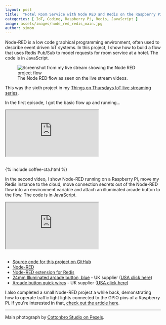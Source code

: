 ```yaml
---
layout: post
title:  "Hotel Room Service with Node RED and Redis on the Raspberry Pi"
categories: [ IoT, Coding, Raspberry Pi, Redis, JavaScript ]
image: assets/images/node_red_redis_main.jpg
author: simon
---
```

Node-RED is a low code graphical programming environment, often used to describe event driven IoT systems.  In this project, I show how to build a flow that uses Redis Pub/Sub to model requests for room service at a hotel.  The code is in JavaScript.

<figure class="figure">
  <img src="{{ site.baseurl }}/assets/images/node_red_redis_stream.png" class="figure-img img-fluid" alt="Screenshot from my live stream showing the Node RED project flow">
  <figcaption class="figure-caption text-center">The Node RED flow as seen on the live stream videos.</figcaption>
</figure>

This was the sixth project in my [Things on Thursdays IoT live streaming series](/things-on-thursdays-livestreams/).  

In the first episode, I got the basic flow up and running...

<div class="embed-responsive embed-responsive-16by9">
  <iframe class="embed-responsive-item" src="https://www.youtube.com/embed/byt8jWg6M98?start=30" allowfullscreen></iframe>
</div><br/>

{% include coffee-cta.html %}

In the second video, I show Node-RED running on a Raspberry Pi, move my Redis instance to the cloud, move connection secrets out of the Node-RED flow into an environment variable and attach an illuminated arcade button to the flow.  The code is in JavaScript.

<div class="embed-responsive embed-responsive-16by9">
  <iframe class="embed-responsive-item" src="https://www.youtube.com/embed/r3yaVFN7Mzg?start=24" allowfullscreen></iframe>
</div><br/>

* [Source code for this project on GitHub](https://github.com/simonprickett/node-red-redis-hotel-jobs)
* [Node-RED](https://nodered.org/)
* [Node-RED extension for Redis](https://flows.nodered.org/node/node-red-contrib-redis)
* [24mm Illuminated arcade button, blue](https://thepihut.com/products/mini-led-arcade-button-24mm-translucent-blue) - UK supplier ([USA click here](https://www.adafruit.com/product/3432))
* [Arcade button quick wires](https://thepihut.com/products/arcade-button-quick-connect-wire-pairs-0-11-10-pack) - UK supplier ([USA click here](https://www.adafruit.com/product/1152))

I also completed a small Node-RED project a while back, demonstrating how to operate traffic light lights connected to the GPIO pins of a Raspberry Pi.  If you're interested in that, [check out the article here](/raspberry-pi-coding-with-node-red-traffic-lights/).

--- 
Main photograph by [Cottonbro Studio on Pexels](https://www.pexels.com/photo/guest-service-knocking-on-a-hotel-room-5371562/).
